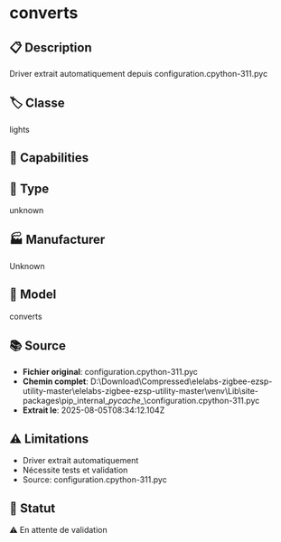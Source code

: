# converts

## 📋 Description
Driver extrait automatiquement depuis configuration.cpython-311.pyc

## 🏷️ Classe
lights

## 🔧 Capabilities


## 📡 Type
unknown

## 🏭 Manufacturer
Unknown

## 📱 Model
converts

## 📚 Source
- **Fichier original**: configuration.cpython-311.pyc
- **Chemin complet**: D:\Download\Compressed\elelabs-zigbee-ezsp-utility-master\elelabs-zigbee-ezsp-utility-master\venv\Lib\site-packages\pip\_internal\__pycache__\configuration.cpython-311.pyc
- **Extrait le**: 2025-08-05T08:34:12.104Z

## ⚠️ Limitations
- Driver extrait automatiquement
- Nécessite tests et validation
- Source: configuration.cpython-311.pyc

## 🚀 Statut
⚠️ En attente de validation
